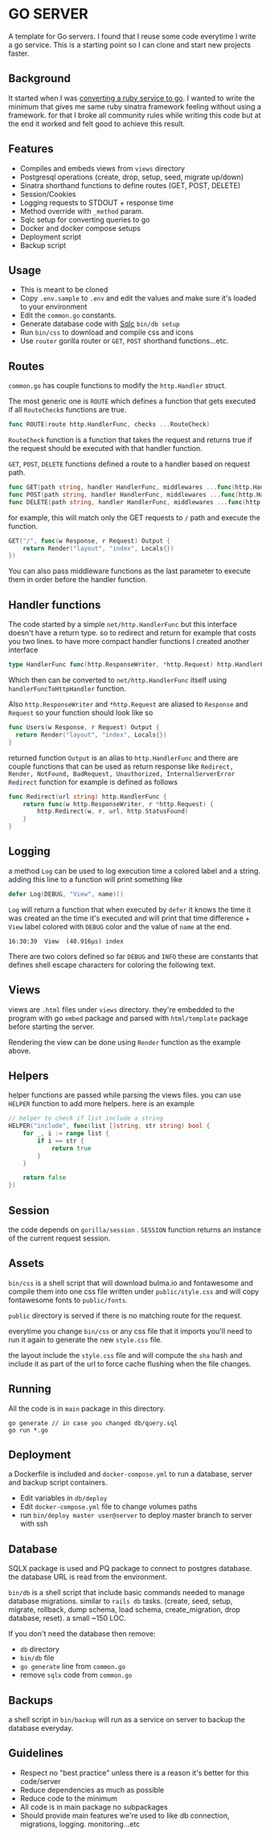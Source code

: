 GO SERVER
=========

A template for Go servers. I found that I reuse some code everytime I write a go service. This is a starting point so I can clone and start new projects faster.

## Background

It started when I was [converting a ruby service to go](https://www.emadelsaid.com/converting-Ruby-sinatra-project-to-Go/). I wanted to write the minimum that gives me same ruby sinatra framework feeling without using a framework. for that I broke all community rules while writing this code but at the end it worked and felt good to achieve this result.

## Features

- Compiles and embeds views from `views` directory
- Postgresql operations (create, drop, setup, seed, migrate up/down)
- Sinatra shorthand functions to define routes (GET, POST, DELETE)
- Session/Cookies
- Logging requests to STDOUT + response time
- Method override with `_method` param.
- Sqlc setup for converting queries to go
- Docker and docker compose setups
- Deployment script
- Backup script

## Usage

- This is meant to be cloned
- Copy `.env.sample` to `.env` and edit the values and make sure it's loaded to your environment
- Edit the `common.go` constants.
- Generate database code with [Sqlc](main) `bin/db setup`
- Run `bin/css` to download and compile css and icons
- Use `router` gorilla router or `GET`, `POST` shorthand functions...etc.

## Routes

`common.go` has couple functions to modify the `http.Handler` struct.

The most generic one is `ROUTE` which defines a function that gets executed if all `RouteCheck`s functions are true.
```go
func ROUTE(route http.HandlerFunc, checks ...RouteCheck)
```
`RouteCheck` function is a function that takes the request and returns true if the request should be executed with that handler function.

`GET`, `POST`, `DELETE` functions defined a route to a handler based on request path.

```go
func GET(path string, handler HandlerFunc, middlewares ...func(http.HandlerFunc) http.HandlerFunc)
func POST(path string, handler HandlerFunc, middlewares ...func(http.HandlerFunc) http.HandlerFunc)
func DELETE(path string, handler HandlerFunc, middlewares ...func(http.HandlerFunc) http.HandlerFunc)
```

for example, this will match only the GET requests to `/` path and execute the function.

```go
GET("/", func(w Response, r Request) Output {
    return Render("layout", "index", Locals{})
})
```

You can also pass middleware functions as the last parameter to execute them in order before the handler function.


## Handler functions

The code started by a simple `net/http.HandlerFunc` but this interface doesn't have a return type. so to redirect and return for example that costs you two lines. to have more compact handler functions I created another interface

```go
type HandlerFunc func(http.ResponseWriter, *http.Request) http.HandlerFunc
```

Which then can be converted to `net/http.HandlerFunc` itself using `handlerFuncToHttpHandler` function.

Also `http.ResponseWriter` and `*http.Request` are aliased to `Response` and `Request` so your function should look like so


```go
func Users(w Response, r Request) Output {
  return Render("layout", "index", Locals{})
}
```

returned function `Output` is an alias to `http.HandlerFunc` and there are couple functions that can be used as return response like `Redirect, Render, NotFound, BadRequest, Unauthorized, InternalServerError` `Redirect` function for example is defined as follows


```go
func Redirect(url string) http.HandlerFunc {
	return func(w http.ResponseWriter, r *http.Request) {
		http.Redirect(w, r, url, http.StatusFound)
	}
}
```

## Logging

a method `Log` can be used to log execution time a colored label and a string. adding this line to a function will print something like

```go
defer Log(DEBUG, "View", name)()
```

`Log` will return a function that when executed by `defer` it knows the time it was created an the time it's executed and will print that time difference + `View` label colored with `DEBUG` color and the value of `name` at the end.

```
16:30:39  View  (40.916µs) index
```

There are two colors defined so far `DEBUG` and `INFO` these are constants that defines shell escape characters for coloring the following text.


## Views

views are `.html` files under `views` directory. they're embedded to the program with go `embed` package and parsed with `html/template` package before starting the server.

Rendering the view can be done using `Render` function as the example above.


## Helpers

helper functions are passed while parsing the views files. you can use `HELPER` function to add more helpers. here is an example

```go
// helper to check if list include a string
HELPER("include", func(list []string, str string) bool {
    for _, i := range list {
        if i == str {
            return true
        }
    }

    return false
})
```

## Session

the code depends on `gorilla/session` . `SESSION` function returns an instance of the current request session.

## Assets

`bin/css` is a shell script that will download bulma.io and fontawesome and compile them into one css file written under `public/style.css` and will copy fontawesome fonts to `public/fonts`.

`public` directory is served if there is no matching route for the request.

everytime you change `bin/css` or any css file that it imports you'll need to run it again to generate the new `style.css` file.

the layout include the `style.css` file and will compute the `sha` hash and include it as part of the url to force cache flushing when the file changes.

## Running

All the code is in `main` package in this directory.

```
go generate // in case you changed db/query.sql
go run *.go
```

## Deployment

a Dockerfile is included and `docker-compose.yml` to run a database, server and backup script containers.

- Edit variables in `db/deploy`
- Edit `docker-compose.yml` file to change volumes paths
- run `bin/deploy master user@server` to deploy master branch to server with ssh

## Database

SQLX package is used and PQ package to connect to postgres database. the database URL is read from the environment.

`bin/db` is a shell script that include basic commands needed to manage database migrations. similar to `rails db` tasks. (create, seed, setup, migrate, rollback, dump schema, load schema, create_migration, drop database, reset). a small ~150 LOC.

If you don't need the database then remove:

- `db` directory
- `bin/db` file
- `go generate` line from `common.go`
- remove `sqlx` code from `common.go`

## Backups

a shell script in `bin/backup` will run as a service on server to backup the database everyday.

## Guidelines

- Respect no "best practice" unless there is a reason it's better for this code/server
- Reduce dependencies as much as possible
- Reduce code to the minimum
- All code is in main package no subpackages
- Should provide main features we're used to like db connection, migrations, logging. monitoring...etc
